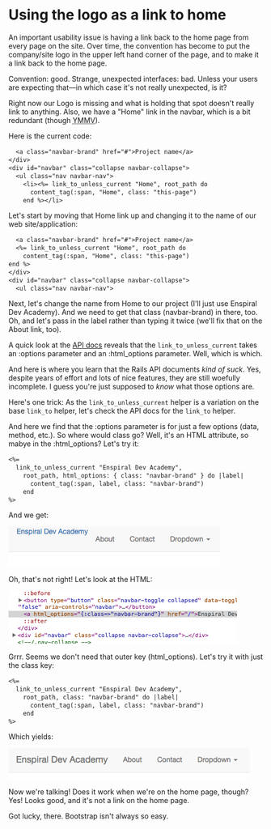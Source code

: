 # Using the logo as a link to home

An important usability issue is having a link back to the home page from every page on the site. Over time, the convention has become to put the company/site logo in the upper left hand corner of the page, and to make it a link back to the home page.

Convention: good. Strange, unexpected interfaces: bad. Unless your users are expecting that&mdash;in which case it's not really unexpected, is it?

Right now our Logo is missing and what is holding that spot doesn't really link to anything. Also, we have a "Home" link in the navbar, which is a bit redundant (though <abbr title="Your mileage may vary">YMMV</abbr>).

Here is the current code:

```erb
  <a class="navbar-brand" href="#">Project name</a>
</div>
<div id="navbar" class="collapse navbar-collapse">
  <ul class="nav navbar-nav">
    <li><%= link_to_unless_current "Home", root_path do
      content_tag(:span, "Home", class: "this-page")
    end %></li>
```

Let's start by moving that Home link up and changing it to the name of our web site/application:

```erb
  <a class="navbar-brand" href="#">Project name</a>
  <%= link_to_unless_current "Home", root_path do
    content_tag(:span, "Home", class: "this-page")
end %>
</div>
<div id="navbar" class="collapse navbar-collapse">
  <ul class="nav navbar-nav">
```

Next, let's change the name from Home to our project (I'll just use Enspiral Dev Academy). And we need to get that class (navbar-brand) in there, too. Oh, and let's pass in the label rather than typing it twice (we'll fix that on the About link, too).

A quick look at the [API docs]() reveals that the `link_to_unless_current` takes an :options parameter and an :html_options parameter. Well, which is which.

And here is where you learn that the Rails API documents *kind of suck*. Yes, despite years of effort and lots of nice features, they are still woefully incomplete. I guess you're just supposed to *know* what those options are.

Here's one trick: As the `link_to_unless_current` helper is a variation on the base `link_to` helper, let's check the API docs for the `link_to` helper.

And here we find that the :options parameter is for just a few options (data, method, etc.). So where would class go? Well, it's an HTML attribute, so mabye in the :html_options? Let's try it:

```erb
<%=
  link_to_unless_current "Enspiral Dev Academy",
    root_path, html_options: { class: "navbar-brand" } do |label|
      content_tag(:span, label, class: "navbar-brand")
    end
%>
```

And we get:

![Broken navbar](/images/broken-navbar-brand.png)

Oh, that's not right! Let's look at the HTML:

![Broken navbar HTML](/images/broken-navbar-html.png)

Grrr. Seems we don't need that outer key (html_options). Let's try it with just the class key:

```erb
<%=
  link_to_unless_current "Enspiral Dev Academy",
    root_path, class: "navbar-brand" do |label|
      content_tag(:span, label, class: "navbar-brand")
    end
%>
```

Which yields:

![Repaired navbar brand](/images/repaired-navbar-brand.png)

Now we're talking! Does it work when we're on the home page, though? Yes! Looks good, and it's not a link on the home page.

Got lucky, there. Bootstrap isn't always so easy.
